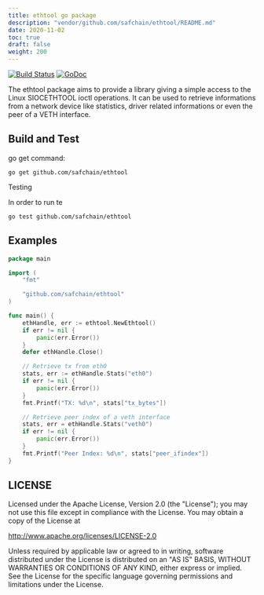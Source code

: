 ```yaml
---
title: ethtool go package
description: "vendor/github.com/safchain/ethtool/README.md"
date: 2020-11-02
toc: true
draft: false
weight: 200
---
```


[![Build Status](https://travis-ci.org/safchain/ethtool.png?branch=master)](https://travis-ci.org/safchain/ethtool)
[![GoDoc](https://godoc.org/github.com/safchain/ethtool?status.svg)](https://godoc.org/github.com/safchain/ethtool)

The ethtool package aims to provide a library giving a simple access to the Linux SIOCETHTOOL ioctl operations. It can be used to retrieve informations from a network device like statistics, driver related informations or even the peer of a VETH interface.

## Build and Test ##

go get command:

    go get github.com/safchain/ethtool

Testing

In order to run te

    go test github.com/safchain/ethtool

## Examples ##

```go
package main

import (
	"fmt"

	"github.com/safchain/ethtool"
)

func main() {
	ethHandle, err := ethtool.NewEthtool()
	if err != nil {
		panic(err.Error())
	}
	defer ethHandle.Close()

	// Retrieve tx from eth0
	stats, err := ethHandle.Stats("eth0")
	if err != nil {
		panic(err.Error())
	}
	fmt.Printf("TX: %d\n", stats["tx_bytes"])

	// Retrieve peer index of a veth interface
	stats, err = ethHandle.Stats("veth0")
	if err != nil {
		panic(err.Error())
	}
	fmt.Printf("Peer Index: %d\n", stats["peer_ifindex"])
}
```

## LICENSE ##

Licensed under the Apache License, Version 2.0 (the "License"); you may not use this file except in compliance with the License. You may obtain a copy of the License at

http://www.apache.org/licenses/LICENSE-2.0

Unless required by applicable law or agreed to in writing, software distributed under the License is distributed on an "AS IS" BASIS, WITHOUT WARRANTIES OR CONDITIONS OF ANY KIND, either express or implied. See the License for the specific language governing permissions and limitations under the License.
